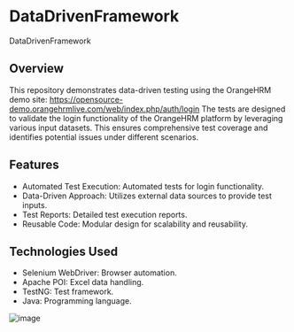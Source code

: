 # DataDrivenFramework
DataDrivenFramework
## Overview
This repository demonstrates data-driven testing using the OrangeHRM demo site:
https://opensource-demo.orangehrmlive.com/web/index.php/auth/login
The tests are designed to validate the login functionality of the OrangeHRM platform by leveraging various input datasets. This ensures comprehensive test coverage and identifies potential issues under different scenarios.

## Features
- Automated Test Execution: Automated tests for login functionality.
- Data-Driven Approach: Utilizes external data sources to provide test inputs.
- Test Reports: Detailed test execution reports.
- Reusable Code: Modular design for scalability and reusability.

## Technologies Used
- Selenium WebDriver: Browser automation.
- Apache POI: Excel data handling.
- TestNG: Test framework.
- Java: Programming language.

![image](https://github.com/user-attachments/assets/a221a993-6aa7-4a55-8db1-0fa56ece52dc)


